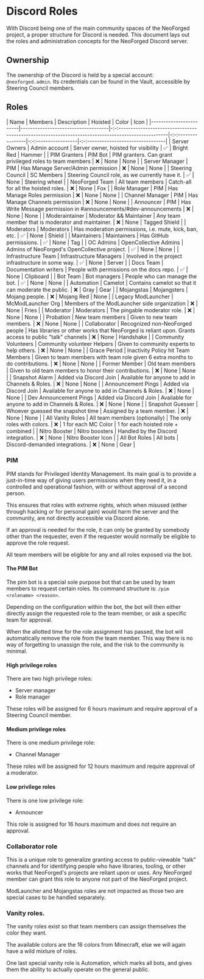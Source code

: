 # Discord Roles
With Discord being one of the main community spaces of the NeoForged project, a proper structure for Discord is needed. This document lays out the roles and administration concepts for the NeoForged Discord server.

## Ownership
The ownership of the Discord is held by a special account: `@neoforged.admin`. Its credentials can be found in the Vault, accessible by Steering Council members.

## Roles
| Name                   | Members                            | Description                                                                                          | Hoisted            | Color               | Icon                               |
|------------------------|------------------------------------|-:-:--------------------------------------------------------------------------------------------------|-:-:----------------|-:-:-----------------|-:-:--------------------------------|
| Server Owners          | Admin account                      | Server owner, hoisted for visibility                                                                 | :white_check_mark: | Bright Red          | Hammer                             |
| PIM Granters           | PIM Bot                            | PIM granters. Can grant privileged roles to team members                                             | :x:                | None                | None                               |
| Server Manager         | PIM                                | Has Manage Server/Admin permission                                                                   | :x:                | None                | None                               |
| Steering Council       | SC Members                         | Steering Council role, as we currently have it.                                                      | :white_check_mark: | None                | Steering wheel                     |
| NeoForged Team         | All team members                   | Catch-all for all the hoisted roles.                                                                 | :x:                | None                | Fox                                |
| Role Manager           | PIM                                | Has Manage Roles permission                                                                          | :x:                | None                | None                               |
| Channel Manager        | PIM                                | Has Manage Channels permission                                                                       | :x:                | None                | None                               |
| Announcer              | PIM                                | Has Write Message permission in #announcements/#dev-announcements                                    | :x:                | None                | None                               |
| Moderaintainer         | Moderator && Maintainer            | Any team member that is moderator and maintainer.                                                    | :x:                | None                | Tagged Shield                      |
| Moderators             | Moderators                         | Has moderation permissions, i.e. mute, kick, ban, etc.                                               | :white_check_mark: | None                | Shield                             |
| Maintainers            | Maintainers                        | Has GitHub permissions.                                                                              | :white_check_mark: | None                | Tag                                |
| OC Admins              | OpenCollective Admins              | Admins of NeoForged's OpenCollective project.                                                        | :white_check_mark: | None                | None                               |
| Infrastructure Team    | Infrastructure Managers            | Involved in the project infrastructure in some way.                                                  | :white_check_mark: | None                | Server                             |
| Docs Team              | Documentation writers              | People with permissions on the docs repo.                                                            | :white_check_mark: | None                | Clipboard                          |
| Bot Team               | Bot managers                       | People who can manage the bot.                                                                       | :white_check_mark: | None                | None                               |
| Automation             | Camelot                            | Contains camelot so that it can moderate the public.                                                 | :x:                | Gray                | Gear                               |
| Mojangstas             | Mojangsters                        | Mojang people.                                                                                       | :x:                | Mojang Red          | None                               |
| Legacy ModLauncher     | McModLauncher Org                  | Members of the ModLauncher side organization                                                         | :x:                | None                | Fries                              |
| Moderator              | Moderators                         | The pingable moderator role.                                                                         | :x:                | None                | None                               |
| Probation              | New team members                   | Given to new team members.                                                                           | :x:                | None                | None                               |
| Collaborator           | Recognized non-NeoForged people    | Has libraries or other works that NeoForged is reliant upon. Grants access to public "talk" channels | :x:                | None                | Handshake                          |
| Community Volunteers   | Community volunteer Helpers        | Given to community experts to help others.                                                           | :x:                | None                | None                               |
| Grace Period           | Inactivity Policy hit Team Members | Given to team members with team role given 6 extra months to do contributions.                       | :x:                | None                | None                               |
| Former Member          | Old team members                   | Given to old team members to honor their contributions.                                              | :x:                | None                | None                               |
| Snapshot Alarm         | Added via Discord Join             | Available for anyone to add in Channels & Roles.                                                     | :x:                | None                | None                               |
| Announcement Pings     | Added via Discord Join             | Available for anyone to add in Channels & Roles.                                                     | :x:                | None                | None                               |
| Dev Announcement Pings | Added via Discord Join             | Available for anyone to add in Channels & Roles.                                                     | :x:                | None                | None                               |
| Snapshot Guesser       | Whoever guessed the snapshot time  | Assigned by a team member.                                                                           | :x:                | None                | None                               |
| All Vanity Roles       | All team members (optionally)      | The only roles with colors.                                                                          | :x:                | 1 for each MC Color | 1 for each hoisted role + combined |
| Nitro Booster          | Nitro boosters                     | Handled by the Discord integration.                                                                  | :x:                | None                | Nitro Booster Icon                 |
| All Bot Roles          | All bots                           | Discord-demanded integrations.                                                                       | :x:                | None                | Gear                               |
                                    
### PIM
PIM stands for Privileged Identity Management. Its main goal is to provide a just-in-time way of giving users permissions when they need it, in a controlled and operational fashion, with or without approval of a second person.

This ensures that roles with extreme rights, which when misused (either through hacking or for personal gain) would harm the server and the community, are not directly accessible via Discord alone.

If an approval is needed for the role, it can only be granted by somebody other than the requester, even if the requester would normally be eligible to approve the role request.

All team members will be eligible for any and all roles exposed via the bot.

#### The PIM Bot
The pim bot is a special sole purpose bot that can be used by team members to request certain roles. Its command structure is: `/pim <rolename> <reason>`.

Depending on the configuration within the bot, the bot will then either directly assign the requested role to the team member, or ask a specific team for approval.

When the allotted time for the role assignment has passed, the bot will automatically remove the role from the team member. This way there is no way of forgetting to unassign the role, and the risk to the community is minimal.

#### High privilege roles
There are two high privilege roles:
- Server manager
- Role manager

These roles will be assigned for 6 hours maximum and require approval of a Steering Council member.

#### Medium privilege roles
There is one medium privilege role:
- Channel Manager

These roles will be assigned for 12 hours maximum and require approval of a moderator.

#### Low privilege roles
There is one low privilege role:
- Announcer

This role is assigned for 16 hours maximum and does not require an approval.

### Collaborator role

This is a unique role to generalize granting access to public-viewable "talk" channels and for identifying people who have libraries, tooling, or other works that NeoForged's projects are reliant upon or uses. Any NeoForged member can grant this role to anyone not part of the NeoForged project.

ModLauncher and Mojangstas roles are not impacted as those two are special cases to be handled separately.

### Vanity roles.
The vanity roles exist so that team members can assign themselves the color they want.

The available colors are the 16 colors from Minecraft, else we will again have a wild mixture of roles.

One last special vanity role is Automation, which marks all bots, and gives them the ability to actually operate on the general public.

